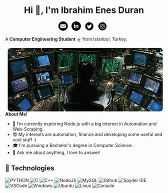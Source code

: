 <h1 align="center">Hi 👋, I'm Ibrahim Enes Duran</h1>

<p align='center'>
<a href="mailto:ibrahimenesduran@hotmail.com"><img height="30" src="https://raw.githubusercontent.com/ibrahimenesduran/ibrahimenesduran/master/assets/icon_email.png"></a>&nbsp;&nbsp;
<a href="https://www.linkedin.com/in/ibrahimenesduran/"><img height="30" src="https://raw.githubusercontent.com/ibrahimenesduran/ibrahimenesduran/master/assets/icon_linkedin.png"></a>&nbsp;&nbsp;
<a href="https://twitter.com/ibrahimenesd"><img height="30" src="https://raw.githubusercontent.com/ibrahimenesduran/ibrahimenesduran/master/assets/icon_twitter.png"></a>&nbsp;&nbsp;
<a href="https://instagram.com/ibrahimenes.duran"><img height="30" src="https://raw.githubusercontent.com/ibrahimenesduran/ibrahimenesduran/master/assets/icon_instagram.png"></a>&nbsp;&nbsp;
</p>

A **Computer Engineering Student** 🛸 from Istanbul, Turkey.

<img align="right" alt="GIF" src="https://raw.githubusercontent.com/ibrahimenesduran/ibrahimenesduran/master/assets/matrix.gif"/>
  
**About Me!**

- 🌱 I’m currently exploring Node.js with a big interest in Automation and Web-Scraping. 
- 😎 My interests are automation, finance and developing some useful and cool stuff :)
- 🎓 I’m pursuing a Bachelor's degree in Computer Science.
- 💬 Ask me about anything, I love to answer!

## :wrench: Technologies
![PYTHON](https://img.icons8.com/color/30/python.png) ![C](https://img.icons8.com/color/30/c-programming.png) ![C++](https://img.icons8.com/color/30/c-plus-plus-logo.png) ![NodeJS](https://img.icons8.com/color/30/nodejs.png) ![MySQL](https://img.icons8.com/fluent/30/mysql-logo.png) ![Github](https://img.icons8.com/material-outlined/30/github.png) ![Spyder IDE](https://img.icons8.com/fluent/30/spyder-ide.png) ![VSCode](https://img.icons8.com/color/30/visual-studio-code-2019.png) ![Windows](https://img.icons8.com/color/30/windows-10.png) ![Ubuntu](https://img.icons8.com/color/30/ubuntu--v1.png) ![Linux](https://img.icons8.com/color/30/linux.png) ![Console](https://img.icons8.com/color/30/console.png)






<!--
## GitHub Stats

[![Ibrahim Enes Duran Github Stats](https://readme-stats.warengonzaga.com/api?username=ibrahimenesduran&show_icons=true&count_private=true)](https://github.com/ibrahimenesduran/ibrahimenesduran) [![Top Language](https://readme-stats.warengonzaga.com/api/top-langs?username=ibrahimenesduran&layout=compact)](https://github.com/ibrahimenesduran/ibrahimenesduran)
---
:computer: Made with :heart: 

<p align="center">
	<img src="https://komarev.com/ghpvc/?username=ibrahimenesduran&color=03A062&label=Profile Views&style=flat-square" alt="js" />
</p>

-->


